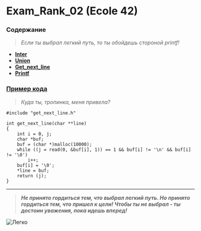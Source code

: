# Exam_Rank_02 (Ecole 42) 

### Содержание
> *Если ты выбрал легкий путь, то ты обойдешь стороной printf!*
* [**Inter**](https://github.com/i-galimov/Exam_Rank_02/tree/main/inter)
* [**Union**](https://github.com/i-galimov/Exam_Rank_02/tree/main/union)
* [**Get_next_line**](https://github.com/i-galimov/Exam_Rank_02/tree/main/get_next_line)
* [**Printf**](https://github.com/i-galimov/Exam_Rank_02/tree/main/ft_printf_exam)
### [Пример кода](https://github.com/i-galimov/Exam_Rank_02/blob/main/get_next_line/get_next_line.c)
> *Куда ты, тропинка, меня привела?*
```
#include "get_next_line.h"

int get_next_line(char **line)
{
    int i = 0, j;
    char *buf;
    buf = (char *)malloc(10000);
    while ((j = read(0, &buf[i], 1)) == 1 && buf[i] != '\n' && buf[i] != '\0')
        i++;
    buf[i] = '\0';
    *line = buf;
    return (j);
}
```
********
> ***Не принято гордиться тем, что выбрал легкий путь. Но принято гордиться тем, что пришел к цели! Чтобы ты не выбрал - ты достоин уважения, пока идешь вперед!***
> 
![Легко](https://cdn.pixabay.com/photo/2017/12/10/20/56/feather-3010848_1280.jpg)
